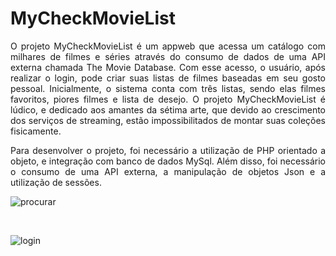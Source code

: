 # MyCheckMovieList

<p align="justify">O projeto MyCheckMovieList é um appweb que acessa um catálogo com milhares de filmes e séries através do consumo de dados de uma API externa chamada The Movie Database. Com esse acesso, o usuário, após realizar o login, pode criar suas listas de filmes baseadas em seu gosto pessoal. Inicialmente, o sistema conta com três listas, sendo elas filmes favoritos, piores filmes e lista de desejo. O projeto MyCheckMovieList é lúdico, e dedicado aos amantes da sétima arte, que devido ao crescimento dos serviços de streaming, estão impossibilitados de montar suas coleções fisicamente.</p>

<p align="justify">Para desenvolver o projeto, foi necessário a utilização de PHP orientado a objeto, e integração com banco de dados MySql. Além disso, foi necessário o consumo de uma API externa, a manipulação de objetos Json e a utilização de sessões.</p>

![procurar](https://user-images.githubusercontent.com/98974444/186041976-90db34da-35f0-4dff-b2e3-545ba5c6ea18.gif)

<br>

![login](https://user-images.githubusercontent.com/98974444/186042230-f0f83c11-9d43-4e93-be62-c8b38e1bf541.gif)

